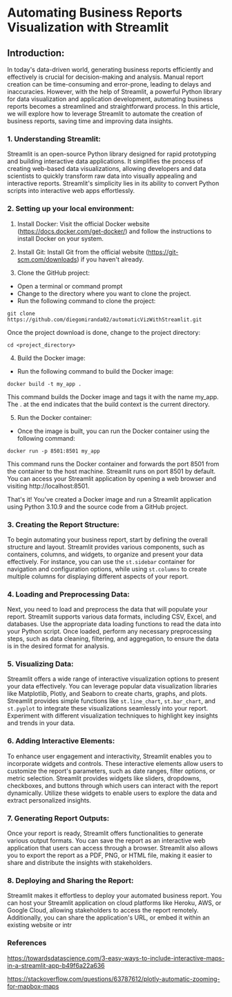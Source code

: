 # Automating Business Reports Visualization with Streamlit

## Introduction:
In today's data-driven world, generating business reports efficiently and effectively is crucial for decision-making and analysis. Manual report creation can be time-consuming and error-prone, leading to delays and inaccuracies. However, with the help of Streamlit, a powerful Python library for data visualization and application development, automating business reports becomes a streamlined and straightforward process. In this article, we will explore how to leverage Streamlit to automate the creation of business reports, saving time and improving data insights.

### 1. Understanding Streamlit:
Streamlit is an open-source Python library designed for rapid prototyping and building interactive data applications. It simplifies the process of creating web-based data visualizations, allowing developers and data scientists to quickly transform raw data into visually appealing and interactive reports. Streamlit's simplicity lies in its ability to convert Python scripts into interactive web apps effortlessly.

### 2. Setting up your local environment:

1. Install Docker: Visit the official Docker website (https://docs.docker.com/get-docker/) and follow the instructions to install Docker on your system.

2. Install Git: Install Git from the official website (https://git-scm.com/downloads) if you haven't already.

3. Clone the GitHub project:

- Open a terminal or command prompt
- Change to the directory where you want to clone the project.
- Run the following command to clone the project:

``` 
git clone https://github.com/diegomiranda02/automaticVizWithStreamlit.git
```
Once the project download is done, change to the project directory:

```
cd <project_directory>
```

4. Build the Docker image:
- Run the following command to build the Docker image:

```
docker build -t my_app .
```
This command builds the Docker image and tags it with the name my_app. The . at the end indicates that the build context is the current directory.

5. Run the Docker container:
- Once the image is built, you can run the Docker container using the following command:

```
docker run -p 8501:8501 my_app
```

This command runs the Docker container and forwards the port 8501 from the container to the host machine. Streamlit runs on port 8501 by default.
You can access your Streamlit application by opening a web browser and visiting http://localhost:8501.

That's it! You've created a Docker image and run a Streamlit application using Python 3.10.9 and the source code from a GitHub project.

### 3. Creating the Report Structure:
To begin automating your business report, start by defining the overall structure and layout. Streamlit provides various components, such as containers, columns, and widgets, to organize and present your data effectively. For instance, you can use the `st.sidebar` container for navigation and configuration options, while using `st.columns` to create multiple columns for displaying different aspects of your report.

### 4. Loading and Preprocessing Data:
Next, you need to load and preprocess the data that will populate your report. Streamlit supports various data formats, including CSV, Excel, and databases. Use the appropriate data loading functions to read the data into your Python script. Once loaded, perform any necessary preprocessing steps, such as data cleaning, filtering, and aggregation, to ensure the data is in the desired format for analysis.

### 5. Visualizing Data:
Streamlit offers a wide range of interactive visualization options to present your data effectively. You can leverage popular data visualization libraries like Matplotlib, Plotly, and Seaborn to create charts, graphs, and plots. Streamlit provides simple functions like `st.line_chart`, `st.bar_chart`, and `st.pyplot` to integrate these visualizations seamlessly into your report. Experiment with different visualization techniques to highlight key insights and trends in your data.

### 6. Adding Interactive Elements:
To enhance user engagement and interactivity, Streamlit enables you to incorporate widgets and controls. These interactive elements allow users to customize the report's parameters, such as date ranges, filter options, or metric selection. Streamlit provides widgets like sliders, dropdowns, checkboxes, and buttons through which users can interact with the report dynamically. Utilize these widgets to enable users to explore the data and extract personalized insights.

### 7. Generating Report Outputs:
Once your report is ready, Streamlit offers functionalities to generate various output formats. You can save the report as an interactive web application that users can access through a browser. Streamlit also allows you to export the report as a PDF, PNG, or HTML file, making it easier to share and distribute the insights with stakeholders.

### 8. Deploying and Sharing the Report:
Streamlit makes it effortless to deploy your automated business report. You can host your Streamlit application on cloud platforms like Heroku, AWS, or Google Cloud, allowing stakeholders to access the report remotely. Additionally, you can share the application's URL, or embed it within an existing website or intr

### References

https://towardsdatascience.com/3-easy-ways-to-include-interactive-maps-in-a-streamlit-app-b49f6a22a636

https://stackoverflow.com/questions/63787612/plotly-automatic-zooming-for-mapbox-maps


